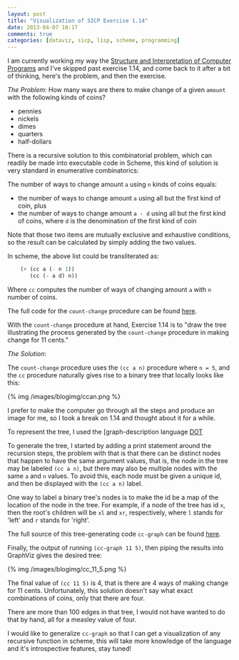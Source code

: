 ```yaml
---
layout: post
title: "Visualization of SICP Exercise 1.14"
date: 2013-04-07 18:17
comments: true
categories: [dataviz, sicp, lisp, scheme, programming]
---
```


I am currently working my way the [Structure and Interpretation of
Computer Programs](https://github.com/tlehman/sicp-exercises#readme)
and I've skipped past exercise 1.14, and come back to it after a bit
of thinking, here's the problem, and then the exercise.

*The Problem*: How many ways are there to make change of a given
 `amount` with the following kinds of coins?

 - pennies
 - nickels
 - dimes 
 - quarters
 - half-dollars

There is a recursive solution to this combinatorial problem, which can
readily be made into executable code in Scheme, this kind of solution
is very standard in enumerative combinatorics:

The number of ways to change amount `a` using `n` kinds of coins
equals:

 - the number of ways to change amount `a` using all but the first
 kind of coin, plus
 - the number of ways to change amount `a - d` using all but the
 first kind of coins, where `d` is the denomination of the first kind
 of coin

Note that those two items are mutually exclusive and exhaustive
conditions, so the result can be calculated by simply adding the two
values.

In scheme, the above list could be transliterated as:

```scheme
	(+ (cc a (- n 1))
	   (cc (- a d) n))
```

Where `cc` computes the number of ways of changing amount `a` with `n`
number of coins.

The full code for the `count-change` procedure can be found 
[here](https://github.com/tlehman/sicp-exercises/blob/master/count-change.scm#L3).

With the `count-change` procedure at hand, Exercise 1.14 is to "draw
the tree illustrating the process generated by the `count-change`
procedure in making change for 11 cents."

*The Solution*: 

The `count-change` procedure uses the `(cc a n)` procedure where
`n = 5`, and the `cc` procedure naturally gives rise to a binary
tree that locally looks like this:

{% img /images/blogimg/ccan.png %}

I prefer to make the computer go through all the steps and produce an
image for me, so I took a break on 1.14 and thought about it for a
while.

To represent the tree, I used the [graph-description language
[DOT](http://en.wikipedia.org/wiki/DOT_(graph_description_language))

To generate the tree, I started by adding a print statement around the
recursion steps, the problem with that is that there can be distinct
nodes that happen to have the same argument values, that is, the node
in the tree may be labeled `(cc a n)`, but there may also be multiple
nodes with the same `a` and `n` values. To avoid this, each node must
be given a unique id, and then be displayed with the `(cc a n)` label.

One way to label a binary tree's nodes is to make the id be a map of
the location of the node in the tree. For example, if a node of the
tree has id `x`, then the root's children will be `xl` and `xr`,
respectively, where `l` stands for 'left' and `r` stands for 'right'.

The full source of this tree-generating code `cc-graph` can be found 
[here](https://github.com/tlehman/sicp-exercises/blob/master/count-change.scm#L29). 

Finally, the output of running `(cc-graph 11 5)`, then piping the
results into GraphViz gives the desired tree: 

{% img /images/blogimg/cc_11_5.png %}

The final value of `(cc 11 5)` is 4, that is there are 4 ways of
making change for 11 cents. Unfortunately, this solution doesn't say
what exact combinations of coins, only that there are four.

There are more than 100 edges in that tree, I would not have wanted to
do that by hand, all for a measley value of four.

I would like to generalize `cc-graph` so that I can get a
visualization of any recursive function in scheme, this will take more
knowledge of the language and it's introspective features, stay tuned!
